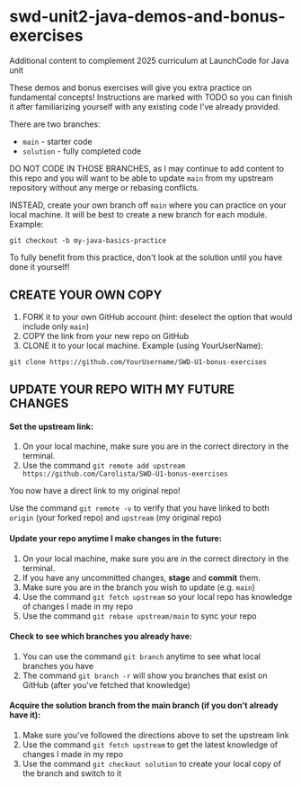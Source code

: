 # swd-unit2-java-demos-and-bonus-exercises
Additional content to complement 2025 curriculum at LaunchCode for Java unit

These demos and bonus exercises will give you extra practice on fundamental concepts! Instructions are marked with TODO so you can finish it after familiarizing yourself with any existing code I've already provided.

There are two branches: 
 - `main` - starter code
 - `solution` - fully completed code

DO NOT CODE IN THOSE BRANCHES, as I may continue to add content to this repo and you will want to be able to update `main` from my upstream repository without any merge or rebasing conflicts.

INSTEAD, create your own branch off `main` where you can practice on your local machine. It will be best to create a new branch for each module. Example:

```git checkout -b my-java-basics-practice```

To fully benefit from this practice, don't look at the solution until you have done it yourself!

## CREATE YOUR OWN COPY
1. FORK it to your own GitHub account (hint: deselect the option that would include only `main`)
1. COPY the link from your new repo on GitHub
1. CLONE it to your local machine. Example (using YourUserName):

```git clone https://github.com/YourUsername/SWD-U1-bonus-exercises```

## UPDATE YOUR REPO WITH MY FUTURE CHANGES 

#### Set the upstream link:
1. On your local machine, make sure you are in the correct directory in the terminal.
1. Use the command `git remote add upstream https://github.com/Carolista/SWD-U1-bonus-exercises`

You now have a direct link to my original repo! 

Use the command `git remote -v` to verify that you have linked to both `origin` (your forked repo) and `upstream` (my original repo)

#### Update your repo anytime I make changes in the future:
1. On your local machine, make sure you are in the correct directory in the terminal.
1. If you have any uncommitted changes, **stage** and **commit** them.
1. Make sure you are in the branch you wish to update (e.g. `main`)
1. Use the command `git fetch upstream` so your local repo has knowledge of changes I made in my repo
1. Use the command `git rebase upstream/main` to sync your repo

#### Check to see which branches you already have:
1. You can use the command `git branch` anytime to see what local branches you have
1. The command `git branch -r` will show you branches that exist on GitHub (after you've fetched that knowledge)

#### Acquire the solution branch from the main branch (if you don't already have it):
1. Make sure you've followed the directions above to set the upstream link
1. Use the command `git fetch upstream` to get the latest knowledge of changes I made in my repo
1. Use the command `git checkout solution` to create your local copy of the branch and switch to it
